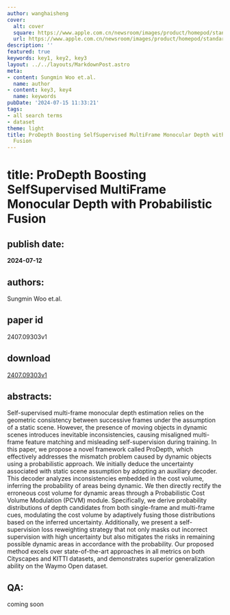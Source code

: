 ```yaml
---
author: wanghaisheng
cover:
  alt: cover
  square: https://www.apple.com.cn/newsroom/images/product/homepod/standard/Apple-HomePod-hero-230118_big.jpg.large_2x.jpg
  url: https://www.apple.com.cn/newsroom/images/product/homepod/standard/Apple-HomePod-hero-230118_big.jpg.large_2x.jpg
description: ''
featured: true
keywords: key1, key2, key3
layout: ../../layouts/MarkdownPost.astro
meta:
- content: Sungmin Woo et.al.
  name: author
- content: key3, key4
  name: keywords
pubDate: '2024-07-15 11:33:21'
tags:
- all search terms
- dataset
theme: light
title: ProDepth Boosting SelfSupervised MultiFrame Monocular Depth with Probabilistic
  Fusion
---
```


# title: ProDepth Boosting SelfSupervised MultiFrame Monocular Depth with Probabilistic Fusion 
## publish date: 
**2024-07-12** 
## authors: 
  Sungmin Woo et.al. 
## paper id
2407.09303v1
## download
[2407.09303v1](http://arxiv.org/abs/2407.09303v1)
## abstracts:
Self-supervised multi-frame monocular depth estimation relies on the geometric consistency between successive frames under the assumption of a static scene. However, the presence of moving objects in dynamic scenes introduces inevitable inconsistencies, causing misaligned multi-frame feature matching and misleading self-supervision during training. In this paper, we propose a novel framework called ProDepth, which effectively addresses the mismatch problem caused by dynamic objects using a probabilistic approach. We initially deduce the uncertainty associated with static scene assumption by adopting an auxiliary decoder. This decoder analyzes inconsistencies embedded in the cost volume, inferring the probability of areas being dynamic. We then directly rectify the erroneous cost volume for dynamic areas through a Probabilistic Cost Volume Modulation (PCVM) module. Specifically, we derive probability distributions of depth candidates from both single-frame and multi-frame cues, modulating the cost volume by adaptively fusing those distributions based on the inferred uncertainty. Additionally, we present a self-supervision loss reweighting strategy that not only masks out incorrect supervision with high uncertainty but also mitigates the risks in remaining possible dynamic areas in accordance with the probability. Our proposed method excels over state-of-the-art approaches in all metrics on both Cityscapes and KITTI datasets, and demonstrates superior generalization ability on the Waymo Open dataset.
## QA:
coming soon
